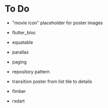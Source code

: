 # To Do

* "movie icon" placeholder for poster images
* flutter_bloc
* equatable
* parallax
* paging
* repository pattern
* transition poster from list tile to details

* fimber
* rxdart
